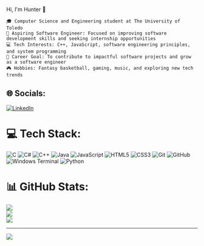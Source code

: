 Hi, I'm Hunter 👋

    🎓 Computer Science and Engineering student at The University of Toledo
    🚀 Aspiring Software Engineer: Focused on improving software development skills and seeking internship opportunities
    💻 Tech Interests: C++, JavaScript, software engineering principles, and system programming
    🎯 Career Goal: To contribute to impactful software projects and grow as a software engineer
    🎮 Hobbies: Fantasy basketball, gaming, music, and exploring new tech trends


## 🌐 Socials:
[![LinkedIn](https://img.shields.io/badge/LinkedIn-%230077B5.svg?logo=linkedin&logoColor=white)](https://www.linkedin.com/in/hunter-lathan-9bb73b251/) 

# 💻 Tech Stack:
![C](https://img.shields.io/badge/c-%2300599C.svg?style=for-the-badge&logo=c&logoColor=white) ![C#](https://img.shields.io/badge/c%23-%23239120.svg?style=for-the-badge&logo=csharp&logoColor=white) ![C++](https://img.shields.io/badge/c++-%2300599C.svg?style=for-the-badge&logo=c%2B%2B&logoColor=white) ![Java](https://img.shields.io/badge/java-%23ED8B00.svg?style=for-the-badge&logo=openjdk&logoColor=white) ![JavaScript](https://img.shields.io/badge/javascript-%23323330.svg?style=for-the-badge&logo=javascript&logoColor=%23F7DF1E) ![HTML5](https://img.shields.io/badge/html5-%23E34F26.svg?style=for-the-badge&logo=html5&logoColor=white) ![CSS3](https://img.shields.io/badge/css3-%231572B6.svg?style=for-the-badge&logo=css3&logoColor=white) ![Git](https://img.shields.io/badge/git-%23F05033.svg?style=for-the-badge&logo=git&logoColor=white) ![GitHub](https://img.shields.io/badge/github-%23121011.svg?style=for-the-badge&logo=github&logoColor=white) ![Windows Terminal](https://img.shields.io/badge/Windows%20Terminal-%234D4D4D.svg?style=for-the-badge&logo=windows-terminal&logoColor=white) ![Python](https://img.shields.io/badge/python-3670A0?style=for-the-badge&logo=python&logoColor=ffdd54)
# 📊 GitHub Stats:
![](https://github-readme-stats.vercel.app/api?username=oHjlz&theme=dark&hide_border=false&include_all_commits=true&count_private=true)<br/>
![](https://nirzak-streak-stats.vercel.app/?user=oHjlz&theme=dark&hide_border=false)<br/>
![](https://github-readme-stats.vercel.app/api/top-langs/?username=oHjlz&theme=dark&hide_border=false&include_all_commits=true&count_private=true&layout=compact)

---
[![](https://visitcount.itsvg.in/api?id=oHjlz&icon=0&color=0)](https://visitcount.itsvg.in)

<!-- Proudly created with GPRM ( https://gprm.itsvg.in ) -->
